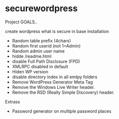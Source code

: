 securewordpress
===============


Project GOALS.. 

create wordpress what is secure in base installation

- Random table prefix (4chars)
- Random first userid (not 1=Admin)
- Random admin user name
- hidde /readme.html
- disable  Full Path Disclosure (FPD)
- XMLRPC disabled in default
- Hiden WP version
- disable directory index in all emtpy folders
- Remove WordPress Generator Meta Tag
- Remove the Windows Live Writer header.
- Remove the RSD (Really Simple Discovery) header.

Extrass 

- Password generator on multiple password places
